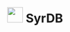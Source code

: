 <h1><img src="https://user-images.githubusercontent.com/92825138/174991316-8f0ec8d5-ee00-4aa6-aecf-b5a5d0c75d14.png" width="36"> SyrDB</h1>
